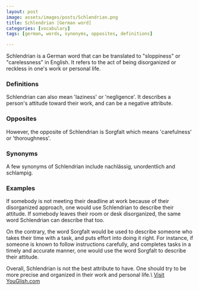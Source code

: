 ```yaml
---
layout: post
image: assets/images/posts/Schlendrian.png
title: Schlendrian [German word]
categories: [vocabulary]
tags: [german, words, synonyms, opposites, definitions]

---
```


Schlendrian is a German word that can be translated to "sloppiness" or "carelessness" in English. It refers to the act of being disorganized or reckless in one's work or personal life. 

### Definitions 

Schlendrian can also mean 'laziness' or 'negligence'. It describes a person's attitude toward their work, and can be a negative attribute. 

### Opposites 

However, the opposite of Schlendrian is Sorgfalt which means 'carefulness' or 'thoroughness'. 

### Synonyms 

A few synonyms of Schlendrian include nachlässig, unordentlich and schlampig.

### Examples 

If somebody is not meeting their deadline at work because of their disorganized approach, one would use Schlendrian to describe their attitude. If somebody leaves their room or desk disorganized, the same word Schlendrian can describe that too.

On the contrary, the word Sorgfalt would be used to describe someone who takes their time with a task, and puts effort into doing it right. For instance, if someone is known to follow instructions carefully, and completes tasks in a timely and accurate manner, one would use the word Sorgfalt to describe their attitude.

Overall, Schlendrian is not the best attribute to have. One should try to be more precise and organized in their work and personal life.\ <a id="yg-widget-0" class="youglish-widget" data-query="Schlendrian" data-lang="german" data-components="8412" data-auto-start="0" data-bkg-color="theme_light" data-title="How%20to%20pronounce%20Schlendrian%20in%20German"  rel="nofollow" href="https://youglish.com">Visit YouGlish.com</a><script async src="https://youglish.com/public/emb/widget.js" charset="utf-8"></script>